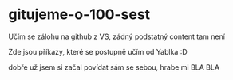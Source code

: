 # gitujeme-o-100-sest
Učím se zálohu na github z VS, zádný podstatný content tam není

Zde jsou příkazy, které se postupně učím od Yablka :D 


dobře už jsem si začal povídat sám se sebou, hrabe mi BLA BLA